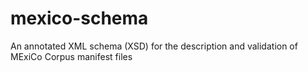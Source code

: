 mexico-schema
=============

An annotated XML schema (XSD) for the description and validation of MExiCo Corpus manifest files

